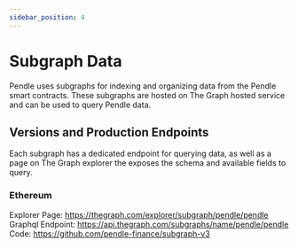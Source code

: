 ```yaml
---
sidebar_position: 4
---
```


# Subgraph Data

Pendle uses subgraphs for indexing and organizing data from the Pendle smart contracts. These subgraphs are hosted on The Graph hosted service and can be used to query Pendle data.

## Versions and Production Endpoints
Each subgraph has a dedicated endpoint for querying data, as well as a page on The Graph explorer the exposes the schema and available fields to query.

### Ethereum
Explorer Page: https://thegraph.com/explorer/subgraph/pendle/pendle <br />
Graphql Endpoint: https://api.thegraph.com/subgraphs/name/pendle/pendle <br />
Code: https://github.com/pendle-finance/subgraph-v3
